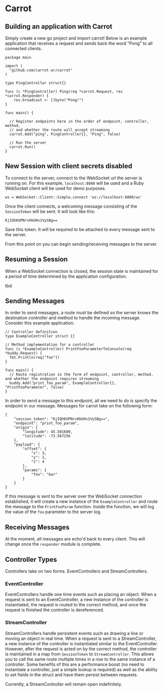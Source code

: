 # Carrot

## Building an application with Carrot
Simply create a new go project and import carrot! Below is an example application that receives a request and sends back the word "Pong" to all connected clients. 

```
package main

import (
  "github.com/carrot-ar/carrot"
)

type PingController struct{}

func (c *PingController) Ping(req *carrot.Request, res *carrot.Responder) {
	res.broadcast <- []byte("Pong!")
}

func main() {

  // Register endpoints here in the order of endpoint, controller, method,
  // and whether the route will accept streaming
  carrot.Add("ping", PingController{}, "Ping", false)

  // Run the server
  carrot.Run()
}
```



## New Session with client secrets disabled

To connect to the server, connect to the WebSocket url the server is running on. For this example, `localhost:8080` will be used and a Ruby WebSocket client will be used for demo purposes.

```
ws = WebSocket::Client::Simple.connect 'ws://localhost:8080/ws'
```

Once the client connects, a welcoming message consisting of the `SessionToken` will be sent. It will look like this:
```
KjIQhKUPNrvHkUHv1VySBg==
```
Save this token. It will be required to be attached to every message sent to the server.

From this point on you can begin sending/receiving messages to the server. 

## Resuming a Session
When a WebSocket connection is closed, the session state is maintained for a period of time determined by the application configuration. 

tbd

## Sending Messages

In order to send messages, a route must be defined so the server knows the destination controller and method to handle the incoming message. Consider this example application:
```
// Controller definition
type ExampleController struct {}

// Method implementation for a controller
func (c *ExampleController) PrintFooParameterToConsole(req *buddy.Request) {
  fmt.Println(req["foo"])
}

func main() {
  // Route registration in the form of endpoint, controller, method, and whether the endpoint requires streaming
  buddy.Add("print_foo_param", ExampleController{}, "PrintFooParameter", false)
}
```

In order to send a message to this endpoint, all we need to do is specify the endpoint in our message. Messages for carrot take on the following form:
```
{
	"session_token": "KjIQhKUPNrvHkUHv1VySBg==",
	"endpoint": "print_foo_param",
	"origin": {
		"longitude": 45.501689,
		"latitude": -73.567256
	},
	"payload": {
		"offset": {
			"x": 3,
			"y": 1,
			"z": 4
		},
		"params": {
			"foo": "bar"
		}
	}
}
```

If this message is sent to the server over the WebSocket connection established, it will create a new instance of the `ExampleController` and route the message to the `PrintFooParam` function. Inside the function, we will log the value of the `foo` parameter to the server log. 

## Receiving Messages

At the moment, all messages are echo'd back to every client. This will change once the `responder` module is complete. 

## Controller Types
Controllers take on two forms. EventControllers and StreamControllers. 

### EventController
EventControllers handle one time events such as placing an object. When a request is sent to an EventController, a new instance of the controller is instantiated, the request is routed to the correct method, and once the request is finished the controller is dereferenced.

### StreamController
StreamControllers handle persistent events such as drawing a line or moving an object in real time. When a request is sent to a StreamController, a new instance of the controller is instantiated similar to the EventController. However, after the request is acted on by the correct method, the controller is maintained in a map from `SessionToken` to `StreamController`. This allows you to call the same route multiple times in a row to the same instance of a controller. Some benefits of this are a performance boost (no need to instantiate a controller, just a simple lookup is required) as well as the ability to set fields in the struct and have them persist between requests. 

Currently, a StreamController will remain open indefinitely. 

